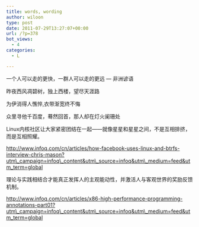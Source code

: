 ```yaml
---
title: words, wording
author: wiloon
type: post
date: 2011-07-29T13:27:07+00:00
url: /?p=378
bot_views:
  - 4
categories:
  - L

---
```

一个人可以走的更快，一群人可以走的更远 — 非洲谚语

昨夜西风凋碧树，独上西楼，望尽天涯路
  
为伊消得人憔悴,衣带渐宽终不悔
  
众里寻他千百度，蓦然回首，那人却在灯火阑珊处

Linux内核社区让大家紧密团结在一起——就像星星和星星之间，不是互相排挤，而是互相照耀。

http://www.infoq.com/cn/articles/how-facebook-uses-linux-and-btrfs-interview-chris-mason?utm\_campaign=infoq\_content&utm\_source=infoq&utm\_medium=feed&utm_term=global

理论与实践相结合才能真正发挥人的主观能动性，并激活人与客观世界的奖励反馈机制。
  
http://www.infoq.com/cn/articles/x86-high-performance-programming-annotations-part01?utm\_campaign=infoq\_content&utm\_source=infoq&utm\_medium=feed&utm_term=global